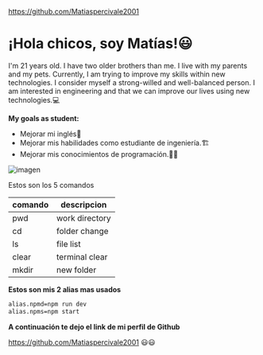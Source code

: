 https://github.com/Matiaspercivale2001
# ¡Hola chicos, soy Matías!😃

I'm 21 years old. I have two older brothers than me. I live with my parents and my pets.
Currently, I am trying to improve my skills within new technologies.
I consider myself a strong-willed and well-balanced person. I am interested in engineering and that we can improve our lives using new technologies.💻

**My goals as student:**

- Mejorar mi inglés🏴󠁧󠁢󠁥󠁮󠁧󠁿
- Mejorar mis habilidades como estudiante de ingeniería.🏗️
- Mejorar mis conocimientos de programación.👨‍💻

![imagen](https://user-images.githubusercontent.com/126214162/222607561-7fac0d4c-a950-485d-9162-487ee8bcba72.png)

Estos son los 5 comandos

| comando | descripcion   |
|---------|---------------|
| pwd     | work directory|
| cd      | folder change |
| ls      | file list     |
| clear   | terminal clear|
| mkdir   | new folder    |

**Estos son mis 2 alias mas usados**

```bash
alias.npmd=npm run dev
alias.npms=npm start
```

**A continuación te dejo el link de mi perfil de Github**

https://github.com/Matiaspercivale2001 😃😃